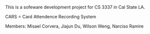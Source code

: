 This is a sofeware development project for CS 3337 in Cal State LA.

CARS = Card Attendence Recording System

Members: 
	Misael Corvera,
	Jiajun Du,
	Wilson Weng,
	Narciso Ramire



